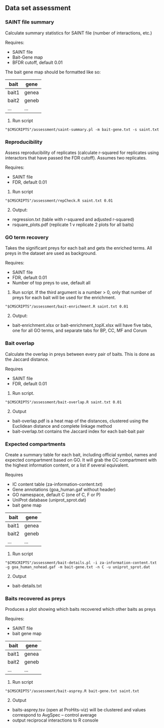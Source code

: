 ## Data set assessment

### SAINT file summary

Calculate summary statistics for SAINT file (number of interactions, etc.)

Requires:
* SAINT file
* Bait-Gene map
* BFDR cutoff, default 0.01

The bait gene map should be formatted like so:

| bait  | gene  |
|-------|-------|
| bait1 | genea |
| bait2 | geneb |
| ...   | ...   |

1. Run script
```
"$CMSCRIPTS"/assessment/saint-summary.pl -m bait-gene.txt -s saint.txt
```

### Reproducibility

Assess reproducibility of replicates (calculate r-squared for replicates using interactors that have passed the FDR cutoff). Assumes two replicates.

Requires:
* SAINT file
* FDR, default 0.01

1. Run script
```
"$CMSCRIPTS"/assessment/repCheck.R saint.txt 0.01
```

2. Output:
* regression.txt (table with r-squared and adjusted r-squared)
* rsquare_plots.pdf (replicate 1 v replicate 2 plots for all baits)

### GO term recovery

Takes the significant preys for each bait and gets the enriched terms. All preys in the dataset are used as background.

Requires:
* SAINT file
* FDR, default 0.01
* Number of top preys to use, default all

1. Run script. If the third argument is a number > 0, only that number of preys for each bait will be used for the enrichment.
```
"$CMSCRIPTS"/assessment/bait-enrichment.R saint.txt 0.01
```

2. Output:
* bait-enrichment.xlsx or bait-enrichment_topX.xlsx will have five tabs, one for all GO terms, and separate tabs for BP, CC, MF and Corum

### Bait overlap

Calculate the overlap in preys between every pair of baits. This is done as the Jaccard distance.

Requires
* SAINT file
* FDR, default 0.01

1. Run script.
```
"$CMSCRIPTS"/assessment/bait-overlap.R saint.txt 0.01
```

2. Output
* bait-overlap.pdf is a heat map of the distances, clustered using the Euclidean distance and complete linkage method
* bait-overlap.txt contains the Jaccard index for each bait-bait pair

### Expected compartments

Create a summary table for each bait, including official symbol, names and expected compartment based on GO. It will grab the CC compartment with the highest information content, or a list if several equivalent.

Requires
* IC content table (za-information-content.txt)
* Gene annotations (goa_human.gaf without header)
* GO namespace, default C (one of C, F or P)
* UniProt database (uniprot_sprot.dat)
* bait gene map

| bait  | gene  |
|-------|-------|
| bait1 | genea |
| bait2 | geneb |
| ...   | ...   |

1. Run script
```
"$CMSCRIPTS"/assessment/bait-details.pl -i za-information-content.txt -g goa_human_nohead.gaf -m bait-gene.txt -n C -u uniprot_sprot.dat
```

2. Output
* bait-details.txt

### Baits recovered as preys

Produces a plot showing which baits recovered which other baits as preys

Requires: 
* SAINT file
* bait gene map

| bait  | gene  |
|-------|-------|
| bait1 | genea |
| bait2 | geneb |
| ...   | ...   |

1. Run script
```
"$CMSCRIPTS"/assessment/bait-asprey.R bait-gene.txt saint.txt
```

2. Output
* baits-asprey.tsv (open at ProHits-viz) will be clustered and values correspond to AvgSpec – control average
* output reciprocal interactions to R console